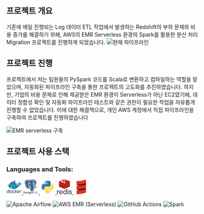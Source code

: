 ## 프로젝트 개요

기존에 매일 진행되는 Log 데이터 ETL 작업에서 발생하는 Redshift의 부하 문제와 비용 증가를 해결하기 위해, AWS의 EMR Serverless 환경의 Spark를 활용한 분산 처리 Migration 프로젝트를 진행하게 되었습니다.
![현재 파이프라인](https://github.com/hctaehoon/emrserverless-etl-cicd-pipeline/assets/113021892/8183583c-6c6f-4d18-83ed-d45af8db8618)


## 프로젝트 진행
프로젝트에서 저는 팀원들의 PySpark 코드를 Scala로 변환하고 컴파일하는 역할을 맡았으며, 자동화된 파이프라인 구축을 통한 프로젝트의 고도화를 추진하였습니다. 하지만, 기업의 비용 문제로 인해 제공받은 EMR 환경이 Serverless가 아닌 EC2였기에, 데이터 정합성 확인 및 자동화 파이프라인 테스트와 같은 권한이 필요한 작업을 자유롭게 진행할 수 없었습니다. 이에 대한 해결책으로, 개인 AWS 계정에서 직접 파이프라인을 구축하여 프로젝트를 진행하였습니다

![EMR serverless 구축](https://github.com/hctaehoon/emrserverless-etl-cicd-pipeline/wiki/Airflow-CICD-%ED%8C%8C%EC%9D%B4%ED%94%84%EB%9D%BC%EC%9D%B8#emr-serverless-operator-%EB%A5%BC-%ED%86%B5%ED%95%9C-spark-job-%EC%9E%90%EB%8F%99%ED%99%94-%EA%B3%BC%EC%A0%95)


## 프로젝트 사용 스택

<h3 align="left">Languages and Tools:</h3>
<p align="left"> <a href="https://www.docker.com/" target="_blank" rel="noreferrer"> <img src="https://raw.githubusercontent.com/devicons/devicon/master/icons/docker/docker-original-wordmark.svg" alt="docker" width="40" height="40"/> </a> <a href="https://www.postgresql.org" target="_blank" rel="noreferrer"> <img src="https://raw.githubusercontent.com/devicons/devicon/master/icons/postgresql/postgresql-original-wordmark.svg" alt="postgresql" width="40" height="40"/> </a> <a href="https://www.python.org" target="_blank" rel="noreferrer"> <img src="https://raw.githubusercontent.com/devicons/devicon/master/icons/python/python-original.svg" alt="python" width="40" height="40"/> </a> <a href="https://redis.io" target="_blank" rel="noreferrer"> <img src="https://raw.githubusercontent.com/devicons/devicon/master/icons/redis/redis-original-wordmark.svg" alt="redis" width="40" height="40"/> </a> <a href="https://www.scala-lang.org" target="_blank" rel="noreferrer"> <img src="https://raw.githubusercontent.com/devicons/devicon/master/icons/scala/scala-original.svg" alt="scala" width="40" height="40"/> 
</a> </p>

![Apache Airflow](https://img.shields.io/badge/Airflow-blue) 
![AWS EMR (Serverless)](https://img.shields.io/badge/AWS_EMR(serverless)-yellow)
![GitHub Actions](https://img.shields.io/badge/GithubAction-black)
![Spark](https://img.shields.io/badge/Spark-green)

